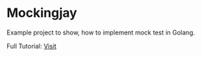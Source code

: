 # Mockingjay

Example project to show, how to implement mock test in Golang.

Full Tutorial: [Visit](https://sakib.ninja/golang-how-to-mock-test/)
